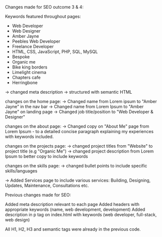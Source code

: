 Changes made for SEO outcome 3 & 4:

Keywords featured throughout pages:
- Web Developer
- Web Designer
- Amber Jayne
- Peebles Web Developer
- Freelance Developer
- HTML, CSS, JavaScript, PHP, SQL, MySQL
- Bespoke 
- Organic me
- Bike king borders
- Limelight cinema
- Chapters cafe
- Herringbone

-> changed meta description
-> structured with semantic HTML

changes on the home page:
-> Changed name from Lorem ipsum to "Amber Jayne" in the nav bar
-> Changed name from Lorem Ipsum to "Amber Jayne" on landing page
-> Changed job title/position to "Web Developer & Designer"

changes on the about page:
-> Changed copy on "About Me" page from Lorem Ipsum - to a detailed concise paragraph explaining my experiences with keywords included.

changes on the projects page:
-> changed project titles from "Website" to project title (e.g "Organic Me")
-> changed project description from Lorem Ipsum to better copy to include keywords


changes on the skills page:
-> changed bullet points to include specific skills/languages

-> Added Services page to include various services: Building, Designing, Updates, Maintenance, Consultations etc.



Previous changes made for SEO:

Added meta description relevant to each page
Added headers with appropriate keywords (name, web development, development)
Added description in p tag on index.html with keywords (web developer, full-stack, web design)

All H1, H2, H3 and semantic tags were already in the previous code.